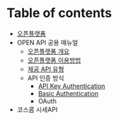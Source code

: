 # Table of contents

* [오픈플랫폼](README.md)
* OPEN API 공용 매뉴얼
  * [오픈플랫폼 개요](1/undefined.md)
  * [오픈플랫폼 이용방법](1/undefined-1.md)
  * [제공 API 유형](1/api.md)
  * API 인증 방식
    * [API Key Authentication](1/api-1/api-key-authentication.md)
    * [Basic Authentication](1/api-1/basic-authentication.md)
    * OAuth
* 코스콤 시세API

